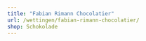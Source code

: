 ```yaml
---
title: "Fabian Rimann Chocolatier"
url: /wettingen/fabian-rimann-chocolatier/
shop: Schokolade
---
```

